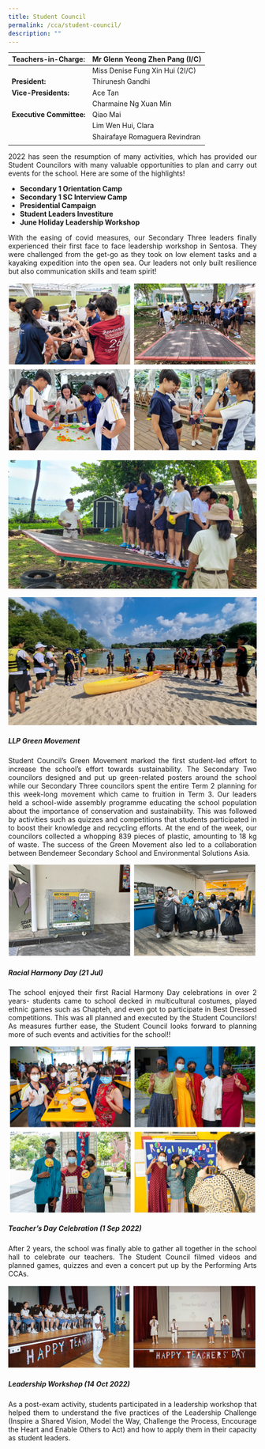```yaml
---
title: Student Council
permalink: /cca/student-council/
description: ""
---
```

|  **Teachers-in-Charge:** | Mr Glenn Yeong Zhen Pang (I/C) | 
| -------- | -------- |
| |Miss Denise Fung Xin Hui (2I/C) |
|**President:** | Thirunesh Gandhi |
|**Vice-Presidents:** |Ace Tan |
| |Charmaine Ng Xuan Min |
|**Executive Committee:** |Qiao Mai |
| |Lim Wen Hui, Clara  |
|  | Shairafaye Romaguera Revindran |
|  |  |



<p style="text-align:justify"> 2022 has seen the resumption of many activities, which has provided our Student Councilors with many valuable opportunities to plan and carry out events for the school. Here are some of the highlights!</p>

* **Secondary 1 Orientation Camp**<br>
* **Secondary 1 SC Interview Camp**<br>
* **Presidential Campaign**<br>
* **Student Leaders Investiture**<br>
* **June Holiday Leadership Workshop**<br>

<p style="text-align:justify">With the easing of covid measures, our Secondary Three leaders finally experienced their first face to face leadership workshop in Sentosa. They were challenged from the get-go as they took on low element tasks and a kayaking expedition into the open sea. Our leaders not only built resilience but also communication skills and team spirit!
</p>

![](/images/Cca/cca-sc-camp-01.jpg)

![](/images/Cca/cca-sc-camp-02.jpg)

![](/images/Cca/cca-sc-camp-03.jpg)

##### **LLP Green Movement**

<p style="text-align:justify">Student Council’s Green Movement marked the first student-led effort to increase the school’s effort towards sustainability. The Secondary Two councilors designed and put up green-related posters around the school while our Secondary Three councilors spent the entire Term 2 planning for this week-long movement which came to fruition in Term 3. Our leaders held a school-wide assembly programme educating the school population about the importance of conservation and sustainability. This was followed by activities such as quizzes and competitions that students participated in to boost their knowledge and recycling efforts. At the end of the week, our councilors collected a whopping 839 pieces of plastic, amounting to 18 kg of waste. The success of the Green Movement also led to a collaboration between Bendemeer Secondary School and Environmental Solutions Asia.</p>

![](/images/Cca/cca-sc-green-01.jpg)

##### **Racial Harmony Day (21 Jul)**

<p style="text-align:justify">The school enjoyed their first Racial Harmony Day celebrations in over 2 years- students came to school decked in multicultural costumes, played ethnic games such as Chapteh, and even got to participate in Best Dressed competitions. This was all planned and executed by the Student Councilors! As measures further ease, the Student Council looks forward to planning more of such events and activities for the school!!</p>

![](/images/Cca/cca-sc-rhd-01.jpg)

##### **Teacher’s Day Celebration (1 Sep 2022)**
<p style="text-align:justify">After 2 years, the school was finally able to gather all together in the school hall to celebrate our teachers. The Student Council filmed videos and planned games, quizzes and even a concert put up by the Performing Arts CCAs. 
</p>

![](/images/Cca/cca-sc-tday-01.jpg)

##### **Leadership Workshop (14 Oct 2022)** 
<p style="text-align:justify">As a post-exam activity, students participated in a leadership workshop that helped them to understand the five practices of the Leadership Challenge (Inspire a Shared Vision, Model the Way, Challenge the Process, Encourage the Heart and Enable Others to Act) and how to apply them in their capacity as student leaders. </p>